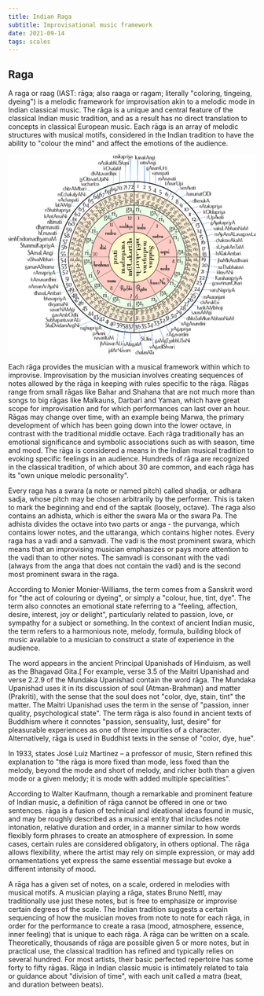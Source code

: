 ```yaml
---
title: Indian Raga
subtitle: Improvisational music framework
date: 2021-09-14
tags: scales
---
```


## Raga

A raga or raag (IAST: rāga; also raaga or ragam; literally "coloring, tingeing, dyeing") is a melodic framework for improvisation akin to a melodic mode in Indian classical music. The rāga is a unique and central feature of the classical Indian music tradition, and as a result has no direct translation to concepts in classical European music. Each rāga is an array of melodic structures with musical motifs, considered in the Indian tradition to have the ability to "colour the mind" and affect the emotions of the audience.

![](./Melakarta.katapayadi.sankhya.png)

Each rāga provides the musician with a musical framework within which to improvise. Improvisation by the musician involves creating sequences of notes allowed by the rāga in keeping with rules specific to the rāga. Rāgas range from small rāgas like Bahar and Shahana that are not much more than songs to big rāgas like Malkauns, Darbari and Yaman, which have great scope for improvisation and for which performances can last over an hour. Rāgas may change over time, with an example being Marwa, the primary development of which has been going down into the lower octave, in contrast with the traditional middle octave. Each rāga traditionally has an emotional significance and symbolic associations such as with season, time and mood. The rāga is considered a means in the Indian musical tradition to evoking specific feelings in an audience. Hundreds of rāga are recognized in the classical tradition, of which about 30 are common, and each rāga has its "own unique melodic personality".

Every raga has a swara (a note or named pitch) called shadja, or adhara sadja, whose pitch may be chosen arbitrarily by the performer. This is taken to mark the beginning and end of the saptak (loosely, octave). The raga also contains an adhista, which is either the swara Ma or the swara Pa. The adhista divides the octave into two parts or anga - the purvanga, which contains lower notes, and the uttaranga, which contains higher notes. Every raga has a vadi and a samvadi. The vadi is the most prominent swara, which means that an improvising musician emphasizes or pays more attention to the vadi than to other notes. The samvadi is consonant with the vadi (always from the anga that does not contain the vadi) and is the second most prominent swara in the raga.

According to Monier Monier-Williams, the term comes from a Sanskrit word for "the act of colouring or dyeing", or simply a "colour, hue, tint, dye". The term also connotes an emotional state referring to a "feeling, affection, desire, interest, joy or delight", particularly related to passion, love, or sympathy for a subject or something. In the context of ancient Indian music, the term refers to a harmonious note, melody, formula, building block of music available to a musician to construct a state of experience in the audience.

The word appears in the ancient Principal Upanishads of Hinduism, as well as the Bhagavad Gita.[ For example, verse 3.5 of the Maitri Upanishad and verse 2.2.9 of the Mundaka Upanishad contain the word rāga. The Mundaka Upanishad uses it in its discussion of soul (Atman-Brahman) and matter (Prakriti), with the sense that the soul does not "color, dye, stain, tint" the matter. The Maitri Upanishad uses the term in the sense of "passion, inner quality, psychological state". The term rāga is also found in ancient texts of Buddhism where it connotes "passion, sensuality, lust, desire" for pleasurable experiences as one of three impurities of a character. Alternatively, rāga is used in Buddhist texts in the sense of "color, dye, hue".

 In 1933, states José Luiz Martinez – a professor of music, Stern refined this explanation to "the rāga is more fixed than mode, less fixed than the melody, beyond the mode and short of melody, and richer both than a given mode or a given melody; it is mode with added multiple specialities".

 According to Walter Kaufmann, though a remarkable and prominent feature of Indian music, a definition of rāga cannot be offered in one or two sentences. rāga is a fusion of technical and ideational ideas found in music, and may be roughly described as a musical entity that includes note intonation, relative duration and order, in a manner similar to how words flexibly form phrases to create an atmosphere of expression. In some cases, certain rules are considered obligatory, in others optional. The rāga allows flexibility, where the artist may rely on simple expression, or may add ornamentations yet express the same essential message but evoke a different intensity of mood.

 A rāga has a given set of notes, on a scale, ordered in melodies with musical motifs. A musician playing a rāga, states Bruno Nettl, may traditionally use just these notes, but is free to emphasize or improvise certain degrees of the scale. The Indian tradition suggests a certain sequencing of how the musician moves from note to note for each rāga, in order for the performance to create a rasa (mood, atmosphere, essence, inner feeling) that is unique to each rāga. A rāga can be written on a scale. Theoretically, thousands of rāga are possible given 5 or more notes, but in practical use, the classical tradition has refined and typically relies on several hundred. For most artists, their basic perfected repertoire has some forty to fifty rāgas. Rāga in Indian classic music is intimately related to tala or guidance about "division of time", with each unit called a matra (beat, and duration between beats).
